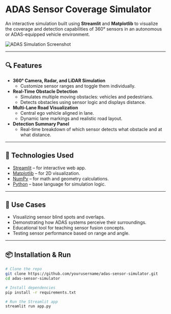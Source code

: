 # ADAS Sensor Coverage Simulator

An interactive simulation built using **Streamlit** and **Matplotlib** to visualize the coverage and detection capabilities of 360° sensors in an autonomous or ADAS-equipped vehicle environment.

![ADAS Simulation Screenshot](demo_image.png)

---

## 🔍 Features

- **360° Camera, Radar, and LiDAR Simulation**
  - Customize sensor ranges and toggle them individually.
- **Real-Time Obstacle Detection**
  - Simulates multiple moving obstacles: vehicles and pedestrians.
  - Detects obstacles using sensor logic and displays distance.
- **Multi-Lane Road Visualization**
  - Central ego vehicle aligned in lane.
  - Dynamic lane markings and realistic road layout.
- **Detection Summary Panel**
  - Real-time breakdown of which sensor detects what obstacle and at what distance.

---

## 🧠 Technologies Used

- [Streamlit](https://streamlit.io/) – for interactive web app.
- [Matplotlib](https://matplotlib.org/) – for 2D visualization.
- [NumPy](https://numpy.org/) – for math and geometry calculations.
- [Python](https://www.python.org/) – base language for simulation logic.

---

## 🚦 Use Cases

- Visualizing sensor blind spots and overlaps.
- Demonstrating how ADAS systems perceive their surroundings.
- Educational tool for teaching sensor fusion concepts.
- Testing sensor performance based on range and angle.

---

## 📦 Installation & Run

```bash
# Clone the repo
git clone https://github.com/yourusername/adas-sensor-simulator.git
cd adas-sensor-simulator

# Install dependencies
pip install -r requirements.txt

# Run the Streamlit app
streamlit run app.py
